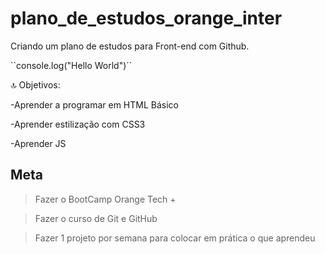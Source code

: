 # plano_de_estudos_orange_inter

Criando um plano de estudos para Front-end com Github.

``console.log("Hello World")´´

:top: Objetivos: 

-Aprender a programar em HTML Básico

-Aprender estilização com CSS3

-Aprender JS

## Meta

> Fazer o  BootCamp  Orange Tech +

> Fazer o curso de Git e GitHub

> Fazer 1 projeto por semana para colocar em prática o que aprendeu
